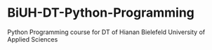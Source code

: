 # BiUH-DT-Python-Programming
Python Programming course for DT of Hianan Bielefeld University of Applied Sciences
